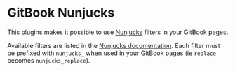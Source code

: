 # GitBook Nunjucks

This plugins makes it possible to use [Nunjucks](https://mozilla.github.io/nunjucks/) filters in your GitBook pages.

Available filters are listed in the [Nunjucks documentation](https://mozilla.github.io/nunjucks/templating.html#builtin-filters).
Each filter must be prefixed with `nunjucks_` when used in your GitBook pages (ie `replace` becomes `nunjucks_replace`).
